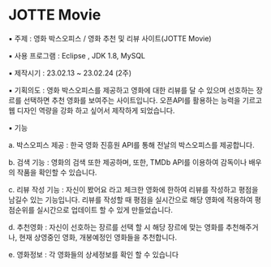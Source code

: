 <h1>JOTTE Movie</h1>
▪ 주제 : 영화 박스오피스 / 영화 추천 및 리뷰 사이트(JOTTE Movie) 

▪ 사용 프로그램 : Eclipse , JDK 1.8, MySQL 

▪ 제작시기 : 23.02.13 ~ 23.02.24 (2주) 

▪ 기획의도 : 영화 박스오피스를 제공하고 영화에 대한 리뷰를 달 수 있으며 선호하는 장르를 선택하면 추천 영화를 보여주는 사이트입니다. 오픈API를 활용하는 능력을 기르고 웹 디자인 역량을 강화 하고 싶어서 제작하게 되었습니다. 

▪ 기능  

a. 박스오피스 제공 : 한국 영화 진흥원 API를 통해 전날의 박스오피스를 제공합니다. 

b. 검색 기능 : 영화의 검색 또한 제공하며, 또한, TMDb API를 이용하여 감독이나 배우의 작품을 확인할 수 있습니다. 

c. 리뷰 작성 기능 : 자신이 봤어요 라고 체크한 영화에 한하여 리뷰를 작성하고 평점을 남길수 있는 기능입니다. 리뷰를 작성할 때 평점을 실시간으로 해당 영화에 적용하여 평점순위를 실시간으로 업데이트 할 수 있게 만들었습니다. 

d. 추천영화 : 자신이 선호하는 장르를 선택 할 시 해당 장르에 맞는 영화를 추천해주거나, 현재 상영중인 영화, 개봉예정인 영화들을 추천합니다. 

e. 영화정보 : 각 영화들의 상세정보를 확인 할 수 있습니다
